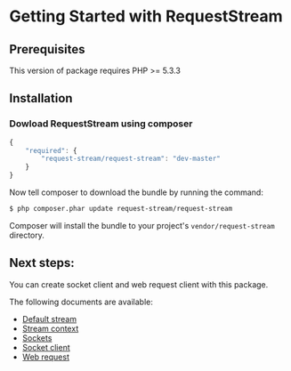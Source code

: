 Getting Started with RequestStream
==================================

## Prerequisites

This version of package requires PHP >= 5.3.3

## Installation

### Dowload RequestStream using composer

```js
{
    "required": {
        "request-stream/request-stream": "dev-master"
    }
}
```

Now tell composer to download the bundle by running the command:

```bash
$ php composer.phar update request-stream/request-stream
```

Composer will install the bundle to your project's `vendor/request-stream` directory.

## Next steps:

You can create socket client and web request client with this package.

The following documents are available:

- [Default stream](stream.md)
- [Stream context](stream_context.md)
- [Sockets](socket/socket.md)
- [Socket client](socket/socket_client.md)
- [Web request](request/web.md)